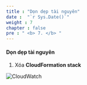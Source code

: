 ```yaml
---
title : "Dọn dẹp tài nguyên"
date :  "`r Sys.Date()`" 
weight : 7
chapter : false
pre : " <b> 7. </b> "
---
```


#### Dọn dẹp tài nguyên

1. Xóa **CloudFormation stack**

![CloudWatch](/images/5/0004.png?featherlight=false&width=90pc)